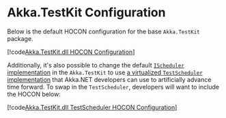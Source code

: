 # Akka.TestKit Configuration

Below is the default HOCON configuration for the base `Akka.TestKit` package.

[!code[Akka.TestKit.dll HOCON Configuration](../../../../src/core/Akka.TestKit/Internal/Reference.conf)]

Additionally, it's also possible to change the default [`IScheduler` implementation](../../../api/Akka.Actor.IScheduler.yml) in the `Akka.TestKit` to use [a virtualized `TestScheduler` implementation](../../../api/Akka.TestKit.TestScheduler.yml) that Akka.NET developers can use to artificially advance time forward. To swap in the `TestScheduler`, developers will want to include the HOCON below:

[!code[Akka.TestKit.dll TestScheduler HOCON Configuration](../../../../src/core/Akka.TestKit/Configs/TestScheduler.conf)]
